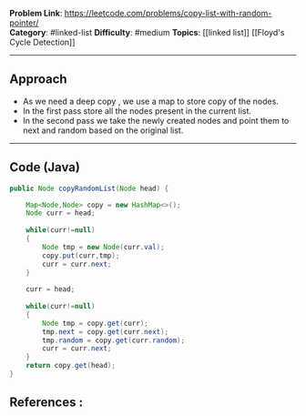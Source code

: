 
**Problem Link**: https://leetcode.com/problems/copy-list-with-random-pointer/  
**Category**: #linked-list
**Difficulty**: #medium 
**Topics**: [[linked list]]  [[Floyd's Cycle Detection]] 

---

## Approach

- As we need a deep copy , we use a map to store copy of the nodes.
- In the first pass store all the nodes present in the current list.
- In the second pass we take the newly created nodes and point them to next and random based on the original list.

---

## Code (Java)

```java
public Node copyRandomList(Node head) {

	Map<Node,Node> copy = new HashMap<>();	
	Node curr = head;
	
	while(curr!=null)	
	{	
		Node tmp = new Node(curr.val);		
		copy.put(curr,tmp);		
		curr = curr.next;	
	}
	
	curr = head;
	
	while(curr!=null)	
	{	
		Node tmp = copy.get(curr);		
		tmp.next = copy.get(curr.next);		
		tmp.random = copy.get(curr.random);		
		curr = curr.next;	
	}	
	return copy.get(head);
}

```


## References :